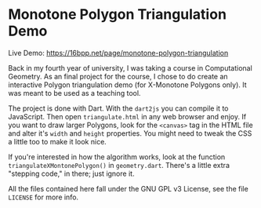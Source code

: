 Monotone Polygon Triangulation Demo
===================================

Live Demo: https://16bpp.net/page/monotone-polygon-triangulation

Back in my fourth year of university, I was taking a course in Computational
Geometry.  As an final project for the course, I chose to do create an
interactive Polygon triangulation demo (for X-Monotone Polygons only).  It was
meant to be used as a teaching tool.

The project is done with Dart. With the `dart2js` you can compile it to
JavaScript.  Then open `triangulate.html` in any web browser and enjoy.  If you
want to draw larger Polygons, look for the `<canvas>` tag in the HTML file and
alter it's `width` and `height` properties.  You might need to tweak the CSS a
little too to make it look nice.

If you're interested in how the algorithm works, look at the function 
`triangulateXMontonePolygon()` in `geometry.dart`.  There's a little extra
"stepping code," in there; just ignore it.

All the files contained here fall under the GNU GPL v3 License, see the file
`LICENSE` for more info.


